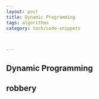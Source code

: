 ```yaml
---
layout: post
title: Dynamic Programming 
tags: algorithms
category: tech/code-snippets
 


---
```


## Dynamic Programming 

<script src="https://gist.github.com/selimslab/84c11bcbfa0fbccfc767c4d22ca27101.js"></script>

<script src="https://gist.github.com/selimslab/92f81d60aa59a6a0618901af5968f0c1.js"></script>

<script src="https://gist.github.com/selimslab/9043c116758590bd26092d31290eab46.js"></script>

## robbery 

<script src="https://gist.github.com/selimslab/aed5b29695cff83f80e7bb9c2c52006c.js"></script>